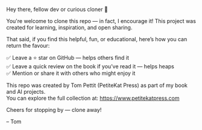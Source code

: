 Hey there, fellow dev or curious cloner 👋

You're welcome to clone this repo — in fact, I encourage it! This project was created for learning, inspiration, and open sharing.

That said, if you find this helpful, fun, or educational, here’s how you can return the favour:

✅ Leave a ⭐️ star on GitHub — helps others find it  
✅ Leave a quick review on the book if you’ve read it — helps heaps  
✅ Mention or share it with others who might enjoy it

This repo was created by Tom Pettit (PetiteKat Press) as part of my book and AI projects.  
You can explore the full collection at: https://www.petitekatpress.com

Cheers for stopping by — clone away!

– Tom
